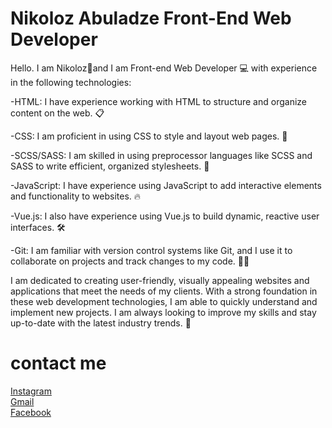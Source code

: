 <h1>Nikoloz Abuladze Front-End Web Developer</h1>
 
 
 
 Hello.  I am Nikoloz🌟and I am Front-end Web Developer 💻 with experience in the following technologies:


  -HTML: I have experience working with HTML to structure and organize content on the web. 📋

  -CSS: I am proficient in using CSS to style and layout web pages. 🎨

  -SCSS/SASS: I am skilled in using preprocessor languages like SCSS and SASS to write efficient, organized stylesheets. 💅

  -JavaScript: I have experience using JavaScript to add interactive elements and functionality to websites. 🔥
  
  -Vue.js: I also have experience using Vue.js to build dynamic, reactive user interfaces. 🛠

  -Git: I am familiar with version control systems like Git, and I use it to collaborate on projects and track changes to my code. 🧑‍💻


I am dedicated to creating user-friendly, visually appealing websites and applications that meet the needs of my clients. With a strong foundation in these web development technologies, I am able to quickly understand and implement new projects. I am always looking to improve my skills and stay up-to-date with the latest industry trends. 🚀



<h1>contact me</h1>

<a href="https://www.instagram.com/abulaa77/" target=”_blank”>Instagram</a>
<br>
<a href="https://mail.google.com/mail/u/0/#search/nikaabuladze28%40gmail.com">Gmail</a>
<br>
<a href="https://www.facebook.com/profile.php?id=100011452353777">Facebook</a>
<!---
Abula28/Abula28 is a ✨ special ✨ repository because its `README.md` (this file) appears on your GitHub profile.
You can click the Preview link to take a look at your changes.
--->
